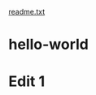 [readme.txt](https://github.com/Autistaman/hello-world/files/7148783/readme.txt)
# hello-world
# Edit 1
